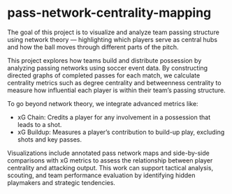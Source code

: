 # pass-network-centrality-mapping
The goal of this project is to visualize and analyze team passing structure using network theory — highlighting which players serve as central hubs and how the ball moves through different parts of the pitch.

This project explores how teams build and distribute possession by analyzing passing networks using soccer event data. By constructing directed graphs of completed passes for each match, we calculate centrality metrics such as degree centrality and betweenness centrality to measure how influential each player is within their team’s passing structure.

To go beyond network theory, we integrate advanced metrics like:
 - xG Chain: Credits a player for any involvement in a possession that leads to a shot.
 - xG Buildup: Measures a player’s contribution to build-up play, excluding shots and key passes.

Visualizations include annotated pass network maps and side-by-side comparisons with xG metrics to assess the relationship between player centrality and attacking output. This work can support tactical analysis, scouting, and team performance evaluation by identifying hidden playmakers and strategic tendencies.
